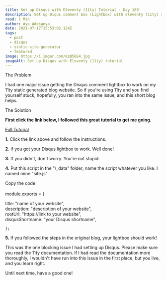 ```yaml
---
title: Set up Disqus with Eleventy (11ty) Tutorial - Day 189
description: Set up Diqus comment box (Lightbox) with eleventy (11ty) static sight generator
read: 1 Min
author: Ayo Adesanya
date: 2021-07-17T15:53:02.124Z
tags:
  - post
  - disqus
  - static-site-generator
  - featured
image: https://i.imgur.com/8zB56E4.jpg
imageAlt: Set up Disqus with Eleventy (11ty) tutorial
---
```


<div class="snippet__title text-gradient article-special-case bold">The Problem</div>

<p class="blog-p">I had one major issue getting the Disqus comment lightbox to work on my 11ty static generated blog website. So if you're using 11ty and you find yourself stuck, hopefully, you ran into the same issue, and this short blog helps.</p>

<div class="snippet__title text-gradient article-special-case bold">The Solution</div>

<b>First click the link below, I followed this great tutorial to get me going.</b>

<a href="https://blog.jodionne.com/how-to-use-disqus-with-eleventy-9081d9a246d8" class="btn btn--primary">Full Tutorial <span><i class="fas fa-arrow-right"></i></span></a>

  <p><b>1.</b> Click the link above and follow the instructions.</p>
  
  <p><b>2.</b> if you got your Disqus lightbox to work. Well done!</p>
  
  <p><b>3.</b> If you didn't, don't worry. You're not stupid.</p>
  
  <p><b>4.</b> Put this script in the "\_data" folder; name the script whatever you like. I named mine "site.js"</p>

  <div class="snippet__title text-gradient article-special-case bold"> Copy the code</div><br>
  
  <div class="code-block">
    module.exports = {
  
  title: "name of your website",
  <br>
  description: "description of your website",
  <br>
  rootUrl: "https://link to your website",
  <br>
  disqusShortname: "your Disqus shortname",
  
    };
  </div>
  
  <p><b>5.</b> If you followed the steps in the original blog, your lightbox should work!</p>

<P>This was the one blocking issue I had setting up Disqus. Please make sure you read the 11ty documentation. If I had read the documentation more thoroughly, I wouldn't have run into this issue in the first place, but you live, and you learn right.</P>

<div class="bold">Until next time, have a good one!</div>

